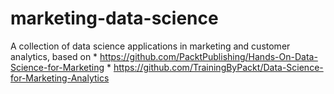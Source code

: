 # marketing-data-science

A collection of data science applications in marketing and customer analytics, based on
	* https://github.com/PacktPublishing/Hands-On-Data-Science-for-Marketing
	* https://github.com/TrainingByPackt/Data-Science-for-Marketing-Analytics	 


